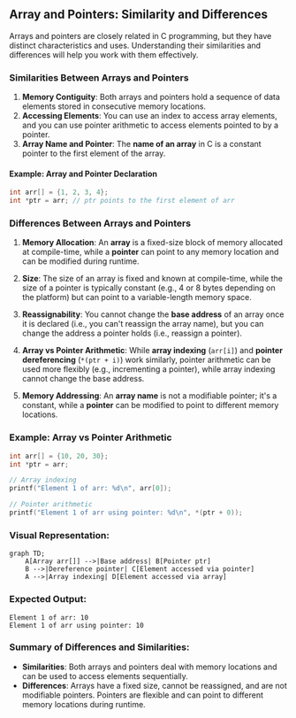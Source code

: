 ## Array and Pointers: Similarity and Differences

Arrays and pointers are closely related in C programming, but they have distinct characteristics and uses. Understanding their similarities and differences will help you work with them effectively.

### Similarities Between Arrays and Pointers
1. **Memory Contiguity**: Both arrays and pointers hold a sequence of data elements stored in consecutive memory locations.
2. **Accessing Elements**: You can use an index to access array elements, and you can use pointer arithmetic to access elements pointed to by a pointer.
3. **Array Name and Pointer**: The **name of an array** in C is a constant pointer to the first element of the array.

#### Example: Array and Pointer Declaration
```c
int arr[] = {1, 2, 3, 4};
int *ptr = arr; // ptr points to the first element of arr
```

### Differences Between Arrays and Pointers
1. **Memory Allocation**: An **array** is a fixed-size block of memory allocated at compile-time, while a **pointer** can point to any memory location and can be modified during runtime.

2. **Size**: The size of an array is fixed and known at compile-time, while the size of a pointer is typically constant (e.g., 4 or 8 bytes depending on the platform) but can point to a variable-length memory space.

3. **Reassignability**: You cannot change the **base address** of an array once it is declared (i.e., you can't reassign the array name), but you can change the address a pointer holds (i.e., reassign a pointer).

4. **Array vs Pointer Arithmetic**: While **array indexing** (`arr[i]`) and **pointer dereferencing** (`*(ptr + i)`) work similarly, pointer arithmetic can be used more flexibly (e.g., incrementing a pointer), while array indexing cannot change the base address.

5. **Memory Addressing**: An **array name** is not a modifiable pointer; it's a constant, while a **pointer** can be modified to point to different memory locations.

### Example: Array vs Pointer Arithmetic
```c
int arr[] = {10, 20, 30};
int *ptr = arr;

// Array indexing
printf("Element 1 of arr: %d\n", arr[0]);

// Pointer arithmetic
printf("Element 1 of arr using pointer: %d\n", *(ptr + 0));
```

### Visual Representation:
```mermaid
graph TD;
    A[Array arr[]] -->|Base address| B[Pointer ptr]
    B -->|Dereference pointer| C[Element accessed via pointer]
    A -->|Array indexing| D[Element accessed via array]
```

### Expected Output:
```plaintext
Element 1 of arr: 10
Element 1 of arr using pointer: 10
```

### Summary of Differences and Similarities:
- **Similarities**: Both arrays and pointers deal with memory locations and can be used to access elements sequentially.
- **Differences**: Arrays have a fixed size, cannot be reassigned, and are not modifiable pointers. Pointers are flexible and can point to different memory locations during runtime.


